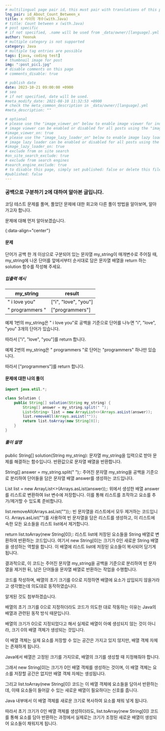 ```yaml
---
# multilingual page pair id, this must pair with translations of this page. (This name must be unique)
lng_pair: id_About_Count_Between_x
title: x 사이의 개수(with.Java)
# title: Count between x (with.Java)
# post specific
# if not specified, .name will be used from _data/owner/[language].yml
author: Yeonuk
# multiple category is not supported
category: Java
# multiple tag entries are possible
tags: [java, coding test]
# thumbnail image for post
img: ":post_pic1.jpg"
# disable comments on this page
# comments_disable: true

# publish date
date: 2023-10-21 09:00:00 +0900
# seo
# if not specified, date will be used.
#meta_modify_date: 2021-08-10 11:32:53 +0900
# check the meta_common_description in _data/owner/[language].yml
#meta_description: ""

# optional
# please use the "image_viewer_on" below to enable image viewer for individual pages or posts (_posts/ or [language]/_posts folders).
# image viewer can be enabled or disabled for all posts using the "image_viewer_posts: true" setting in _data/conf/main.yml.
#image_viewer_on: true
# please use the "image_lazy_loader_on" below to enable image lazy loader for individual pages or posts (_posts/ or [language]/_posts folders).
# image lazy loader can be enabled or disabled for all posts using the "image_lazy_loader_posts: true" setting in _data/conf/main.yml.
#image_lazy_loader_on: true
# exclude from on site search
#on_site_search_exclude: true
# exclude from search engines
#search_engine_exclude: true
# to disable this page, simply set published: false or delete this file
#published: false
---
```


<!-- outline-start -->

### 공백으로 구분하기 2에 대하여 알아본 글입니다.

코딩 테스트 문제를 풀며, 풀었던 문제에 대한 회고와 다른 풀이 방법을 알아보며, 알아가고자 합니다.

문제에 대해 먼저 알아보겠습니다.

{:data-align="center"}

<!-- outline-end -->

#### 문제

단어가 공백 한 개 이상으로 구분되어 있는 문자열 my_string이 매개변수로 주어질 때, my_string에 나온 단어를 앞에서부터 순서대로 담은 문자열 배열을 return 하는 solution 함수를 작성해 주세요.

##### 입출력 예시

| my_string       | result               |
| --------------- | -------------------- |
| " i love you"   | ["i", "love", "you"] |
| " programmers " | ["programmers"]      |

예제 1번의 my_string은 " i love you"로 공백을 기준으로 단어를 나누면 "i", "love", "you" 3개의 단어가 있습니다.

따라서 ["i", "love", "you"]를 return 합니다.

예제 2번의 my_string은 " programmers "로 단어는 "programmers" 하나만 있습니다.

따라서 ["programmers"]를 return 합니다.

#### 문제에 대한 나의 풀이

```java
import java.util.*;

class Solution {
    public String[] solution(String my_string) {
        String[] answer = my_string.split(" ");
        List<String> list = new ArrayList<>(Arrays.asList(answer));
        list.removeAll(Arrays.asList(""));
        return list.toArray(new String[0]);
    }
}

```

##### 풀이 설명

public String[] solution(String my_string): 문자열 my_string을 입력으로 받아 문제를 해결하는 함수입니다. 반환값으로 문자열 배열을 반환합니다.

String[] answer = my_string.split(" ");: 주어진 문자열 my_string을 공백을 기준으로 분리하여 단어들을 담은 문자열 배열 answer를 생성하는 코드입니다.

List<String> list = new ArrayList<>(Arrays.asList(answer));: 위에서 생성한 배열 answer를 리스트로 변환하여 list 변수에 저장합니다. 이를 통해 리스트를 조작하고 요소를 추가/제거할 수 있도록 준비합니다.

list.removeAll(Arrays.asList(""));: 빈 문자열을 리스트에서 모두 제거하는 코드입니다. Arrays.asList("")를 사용하여 빈 문자열을 담은 리스트를 생성하고, 이 리스트에 속한 모든 요소들을 리스트 list에서 제거합니다.

return list.toArray(new String[0]);: 리스트 list에 저장된 요소들을 String 배열로 변환하여 반환하는 코드입니다. 여기서 new String[0]는 크기가 0인 새로운 String 배열을 생성하는 역할을 합니다. 이 배열에 리스트 list에 저장된 요소들이 복사되어 담기게 됩니다.

결과적으로, 이 코드는 주어진 문자열 my_string을 공백을 기준으로 분리하여 빈 문자열을 제거한 뒤, 남은 단어들을 문자열 배열로 반환하는 작업을 수행합니다.

코드를 작성하며, 배열의 초기 크기를 0으로 지정하면 배열에 요소가 삽입되지 않을거라고 생각했는데 의도대로 동작하였습니다.

알게된 것도 첨부하겠습니다.

배열의 초기 크기를 0으로 지정하더라도 코드가 의도한 대로 작동하는 이유는 Java의 배열과 관련된 동작 방식 때문입니다.

배열의 크기가 0으로 지정되었다고 해서 실제로 배열이 아예 생성되지 않는 것이 아니라, 크기 0의 배열 객체가 생성되는 것입니다.

이 배열 객체는 실제 요소를 저장할 수 있는 공간은 가지고 있지 않지만, 배열 객체 자체는 존재하게 됩니다.

Java에서 배열은 고정된 크기를 가지므로, 배열의 크기를 생성할 때 지정해줘야 합니다.

그래서 new String[0]는 크기가 0인 배열 객체를 생성하는 것이며, 이 배열 객체는 요소를 저장할 공간은 없지만 배열 객체 자체는 생성됩니다.

그리고 list.toArray(new String[0]) 코드는 이 배열 객체에 요소들을 담아서 반환하는데, 이때 요소들이 들어갈 수 있는 새로운 배열이 필요하다는 신호를 줍니다.

Java 내부에서 이 배열 객체를 새로운 크기로 복사하여 요소를 채워 넣게 됩니다.

따라서 초기 크기가 0인 배열 객체를 생성하더라도, list.toArray(new String[0]) 코드를 통해 요소를 담아 반환하는 과정에서 실제로는 크기가 조정된 새로운 배열이 생성되어 요소들이 채워지게 됩니다.
